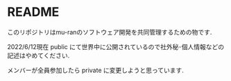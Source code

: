 # README

このリポジトリはmu-ranのソフトウェア開発を共同管理するための物です.<br>

2022/6/12現在 public にて世界中に公開されているので社外秘･個人情報などの記述はやめてください.<br>

メンバーが全員参加したら private に変更しようと思っています.
